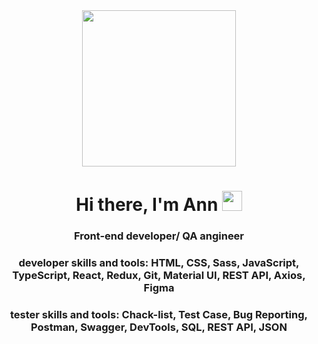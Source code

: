 
<div id="header" align="center">
	<img src="https://ak.picdn.net/shutterstock/videos/5131757/thumb/2.jpg" width="70%"  height="250"/>
<h1>Hi there, I'm Ann
<img src="https://github.com/blackcater/blackcater/raw/main/images/Hi.gif" height="32"/></h1>
<h3>Front-end developer/ QA angineer</h3>
<h3>developer skills and tools: HTML, CSS, Sass, JavaScript, TypeScript, React, Redux, Git, Material UI, REST API, Axios, Figma</h3>
<h3>tester skills and tools: Chack-list, Test Case, Bug Reporting, Postman, Swagger, DevTools, SQL, REST API, JSON</h3>
                                                                
</div>
                                                                                 
